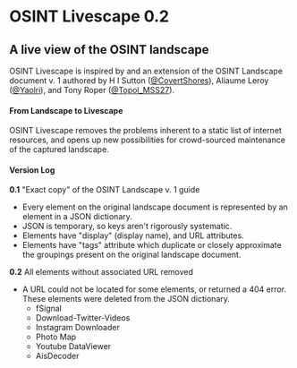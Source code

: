 # OSINT Livescape 0.2
## A live view of the OSINT landscape

OSINT Livescape is inspired by and an extension of the OSINT Landscape document v. 1 authored by H I Sutton ([@CovertShores](https://twitter.com/CovertShores)), Aliaume Leroy ([@Yaolri](https://twitter.com/Yaolri)), and Tony Roper ([@Topol_MSS27](https://twitter.com/)).

#### From Landscape to Livescape

OSINT Livescape removes the problems inherent to a static list of internet resources, and opens up new possibilities for crowd-sourced maintenance of the captured landscape.




#### Version Log

**0.1** "Exact copy" of the OSINT Landscape v. 1 guide
 * Every element on the original landscape document is represented by an element in a JSON dictionary.
 * JSON is temporary, so keys aren't rigorously systematic.
 * Elements have "display" (display name), and URL attributes.
 * Elements have "tags" attribute which duplicate or closely approximate the groupings present on the original landscape document.

**0.2** All elements without associated URL removed
 * A URL could not be located for some elements, or returned a 404 error. These elements were deleted from the JSON dictionary.
   * fSignal
   * Download-Twitter-Videos
   * Instagram Downloader
   * Photo Map
   * Youtube DataViewer
   * AisDecoder